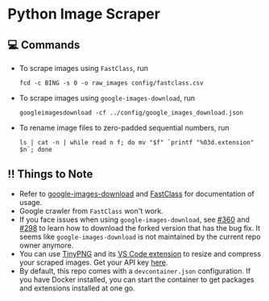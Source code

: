 # Python Image Scraper

## :computer: Commands

- To scrape images using `FastClass`, run
  ```console
  fcd -c BING -s 0 -o raw_images config/fastclass.csv
  ```
- To scrape images using `google-images-download`, run
  ```console
  googleimagesdownload -cf ../config/google_images_download.json
  ```
- To rename image files to zero-padded sequential numbers, run
  ```console
  ls | cat -n | while read n f; do mv "$f" `printf "%03d.extension" $n`; done
  ```

## :bangbang: Things to Note
- Refer to [google-images-download](https://github.com/hardikvasa/google-images-download) and [FastClass](https://github.com/cwerner/fastclass) for documentation of usage.
- Google crawler from `FastClass` won't work.
- If you face issues when using `google-images-download`, see [#360](https://github.com/hardikvasa/google-images-download/issues/360#issuecomment-1048313028) and [#298](https://github.com/hardikvasa/google-images-download/pull/298) to learn how to download the forked version that has the bug fix. It seems like `google-images-download` is not maintained by the current repo owner anymore.
- You can use [TinyPNG](https://tinypng.com) and its [VS Code extension](https://marketplace.visualstudio.com/items?itemName=Pierrick.tinypngminimifyandcrop) to resize and compress your scraped images. Get your API key [here](https://tinypng.com/developers).
- By default, this repo comes with a `devcontainer.json` configuration. If you have Docker installed, you can start the container to get packages and extensions installed at one go.
